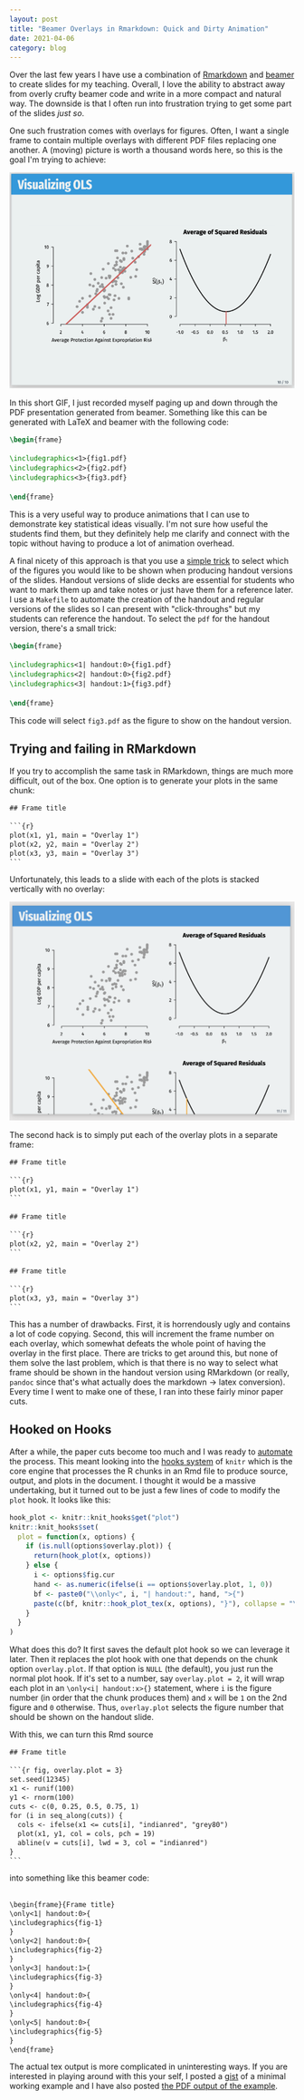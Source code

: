 ```yaml
---
layout: post
title: "Beamer Overlays in Rmarkdown: Quick and Dirty Animation"
date: 2021-04-06
category: blog
---
```


Over the last few years I have use a combination of [Rmarkdown][] and [beamer][] to create slides for my teaching. Overall, I love the ability to abstract away from overly crufty beamer code and write in a more compact and natural way. The downside is that I often run into frustration trying to get some part of the slides *just so*. 

One such frustration comes with overlays for figures. Often, I want a single frame to contain multiple overlays with different PDF files replacing one another. A (moving) picture is worth a thousand words here, so this is the goal I'm trying to achieve:

!["Animation" with Beamer](/images/beamer-overlay.gif)


<!--more-->


In this short GIF, I just recorded myself paging up and down through the PDF presentation generated from beamer. Something like this can be generated with LaTeX and beamer with the following code:


```tex
\begin{frame}

\includegraphics<1>{fig1.pdf}
\includegraphics<2>{fig2.pdf}
\includegraphics<3>{fig3.pdf}

\end{frame}
```

This is a very useful way to produce animations that I can use to demonstrate key statistical ideas visually. I'm not sure how useful the students find them, but they definitely help me clarify and connect with the topic without having to produce a lot of animation overhead. 

A final nicety of this approach is that you use a [simple trick](https://tex.stackexchange.com/a/129165) to select which of the figures you would like to be shown when producing handout versions of the slides. Handout versions of slide decks are essential for students who want to mark them up and take notes or just have them for a reference later. I use a `Makefile` to automate the creation of the handout and regular versions of the slides so I can present with "click-throughs" but my students can reference the handout. To select the `pdf` for the handout version, there's a small trick:

```tex
\begin{frame}

\includegraphics<1| handout:0>{fig1.pdf}
\includegraphics<2| handout:0>{fig2.pdf}
\includegraphics<3| handout:1>{fig3.pdf}

\end{frame}
```
This code will select `fig3.pdf` as the figure to show on the handout version. 

## Trying and failing in RMarkdown

If you try to accomplish the same task in RMarkdown, things are much more difficult, out of the box. One option is to generate your plots in the same chunk:

```````
## Frame title 

```{r}
plot(x1, y1, main = "Overlay 1")
plot(x2, y2, main = "Overlay 2")
plot(x3, y3, main = "Overlay 3")
```
```````

Unfortunately, this leads to a slide with each of the plots is stacked vertically with no overlay:

![Multiple plots in one Rmd chunk](/images/rmd-multiple-plots.png)

The second hack is to simply put each of the overlay plots in a separate frame:

```````
## Frame title 

```{r}
plot(x1, y1, main = "Overlay 1")
```

## Frame title

```{r}
plot(x2, y2, main = "Overlay 2")
```

## Frame title

```{r}
plot(x3, y3, main = "Overlay 3")
```
```````

This has a number of drawbacks. First, it is horrendously ugly and contains a lot of code copying. Second, this will increment the frame number on each overlay, which somewhat defeats the whole point of having the overlay in the first place. There are tricks to get around this, but none of them solve the last problem, which is that there is no way to select what frame should be shown in the handout version using RMarkdown (or really, `pandoc` since that's what actually does the markdown -> latex conversion). Every time I went to make one of these, I ran into these fairly minor paper cuts. 

## Hooked on Hooks

After a while, the paper cuts become too much and I was ready to [automate](https://xkcd.com/1319/) the process. This meant looking into the [hooks system](https://yihui.org/knitr/hooks/) of `knitr` which is the core engine that processes the R chunks in an Rmd file to produce source, output, and plots in the document. I thought it would be a massive undertaking, but it turned out to be just a few lines of code to modify the `plot` hook. It looks like this:

```r
hook_plot <- knitr::knit_hooks$get("plot")
knitr::knit_hooks$set(
  plot = function(x, options) {
    if (is.null(options$overlay.plot)) {
      return(hook_plot(x, options))
    } else {
      i <- options$fig.cur
      hand <- as.numeric(ifelse(i == options$overlay.plot, 1, 0))
      bf <- paste0("\\only<", i, "| handout:", hand, ">{")
      paste(c(bf, knitr::hook_plot_tex(x, options), "}"), collapse = "\n")
    }
  }
)
```

What does this do? It first saves the default plot hook so we can leverage it later. Then it replaces the plot hook with one that depends on the chunk option `overlay.plot`. If that option is `NULL` (the default), you just run the normal plot hook. If it's set to a number, say `overlay.plot = 2`, it will wrap each plot in an `\only<i| handout:x>{}` statement, where `i` is the figure number (in order that the chunk produces them) and `x` will be `1` on the 2nd figure and `0` otherwise. Thus, `overlay.plot` selects the figure number that should be shown on the handout slide. 

With this, we can turn this Rmd source

``````
## Frame title

```{r fig, overlay.plot = 3}
set.seed(12345)
x1 <- runif(100)
y1 <- rnorm(100)
cuts <- c(0, 0.25, 0.5, 0.75, 1)
for (i in seq_along(cuts)) {
  cols <- ifelse(x1 <= cuts[i], "indianred", "grey80")
  plot(x1, y1, col = cols, pch = 19)
  abline(v = cuts[i], lwd = 3, col = "indianred")
}
```
``````
into something like this beamer code:
```text

\begin{frame}{Frame title}
\only<1| handout:0>{
\includegraphics{fig-1}
}
\only<2| handout:0>{
\includegraphics{fig-2}
}
\only<3| handout:1>{
\includegraphics{fig-3}
}
\only<4| handout:0>{
\includegraphics{fig-4}
}
\only<5| handout:0>{
\includegraphics{fig-5}
}
\end{frame}
```

The actual tex output is more complicated in uninteresting ways. If you are interested in playing around with this your self, I posted a [gist](https://gist.github.com/mattblackwell/0d26d5c8f61f231570d61ccd62fe511f) of a  minimal working example and I have also posted [the PDF output of the example](/files/share/beamer-overlay.pdf). 

[Rmarkdown]: https://rmarkdown.rstudio.com
[beamer]: http://tug.ctan.org/macros/latex/contrib/beamer/doc/beameruserguide.pdf
